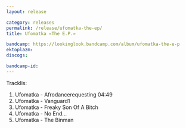 ```yaml
---
layout: release

category: releases
permalink: /release/ufomatka-the-ep/
title: Ufomatka «The E.P.»

bandcamp: https://lookinglook.bandcamp.com/album/ufomatka-the-e-p
ektoplazm: 
discogs: 

bandcamp-id: 
---
```


Tracklis:

01. Ufomatka - Afrodancerequesting 04:49
02. Ufomatka - Vanguard1
03. Ufomatka - Freaky Son Of A Bitch
04. Ufomatka - No End...
05. Ufomatka - The Binman





